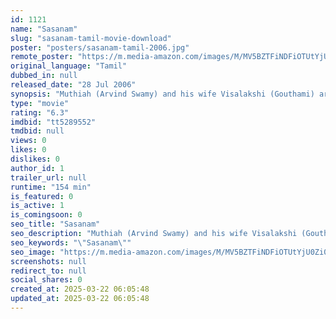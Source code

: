 ```yaml
---
id: 1121
name: "Sasanam"
slug: "sasanam-tamil-movie-download"
poster: "posters/sasanam-tamil-2006.jpg"
remote_poster: "https://m.media-amazon.com/images/M/MV5BZTFiNDFiOTUtYjU0Zi00MzAyLWE2MTgtYzQ3NTlkMjYzZTdiXkEyXkFqcGc@._V1_SX300.jpg"
original_language: "Tamil"
dubbed_in: null
released_date: "28 Jul 2006"
synopsis: "Muthiah (Arvind Swamy) and his wife Visalakshi (Gouthami) are a loving couple, and they come across Saroji (Ranjitha) who with no one to go for, takes refuge in Muthiah's house. Muthiah and Saroji develop soft corner towards each ..."
type: "movie"
rating: "6.3"
imdbid: "tt5289552"
tmdbid: null
views: 0
likes: 0
dislikes: 0
author_id: 1
trailer_url: null
runtime: "154 min"
is_featured: 0
is_active: 1
is_comingsoon: 0
seo_title: "Sasanam"
seo_description: "Muthiah (Arvind Swamy) and his wife Visalakshi (Gouthami) are a loving couple, and they come across Saroji (Ranjitha) who with no one to go for, takes refuge in Muthiah's house. Muthiah and Saroji develop soft corner towards each ..."
seo_keywords: "\"Sasanam\""
seo_image: "https://m.media-amazon.com/images/M/MV5BZTFiNDFiOTUtYjU0Zi00MzAyLWE2MTgtYzQ3NTlkMjYzZTdiXkEyXkFqcGc@._V1_SX300.jpg"
screenshots: null
redirect_to: null
social_shares: 0
created_at: 2025-03-22 06:05:48
updated_at: 2025-03-22 06:05:48
---
```


